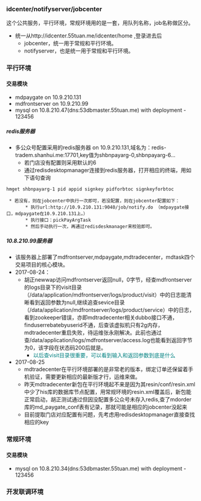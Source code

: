 ### idcenter/notifyserver/jobcenter

这个公共服务，平行环境，常规环境用的是一套，用队列名称，job名称做区分。

* 统一从http://idcenter.55tuan.me/idcenter/home ,登录进去后
    * jobcenter，统一用于常规和平行环境。
    * notifyserver，也是统一用于常规和平行环境。

### 平行环境

#### 交易模块

* mdpaygate on 10.9.210.131
* mdfrontserver on 10.9.210.99
* mysql on 10.8.210.47(dns:53dbmaster.55tuan.me) with deployment - 123456

##### redis服务器

* 多公众号配置采用的redis服务器 on 10.9.210.131,域名为：redis-tradem.shanhui.me:17701,key值为shbnpayarg-0,shbnpayarg-6...
    * 若门店没有配置则采用默认的6
    * 通过redisdesktopmanager连接到redis服务器，打开相应的终端，用如下语句查询
```
hmget shbnpayarg-1 pid appid signkey pidforbtoc signkeyforbtoc
```
     * 若没有，则在jobcenter中执行一次即可，若没配置，则在jobcenter配置如下：
           * 执行url:http://10.9.210.131:9040/job/notify.do （mdpaygate接口，mdpaygate在10.9.210.131上。）
           * 执行接口：pickPayArgTask
           * 然后手动执行一次，再通过redisdeskmanager来校验即可。

##### 10.8.210.99服务器

* 该服务器上部署了mdfrontserver,mdpaygate,mdtradecenter，mdtask四个交易项目的核心模块。
* 2017-08-24：
    * 胡正newwap访问mdfrontserver返回null，0字节，经查mdfrontserver的logs目录下的visit目录（/data/application/mdfrontserver/logs/product/visit）中的日志能清晰看到返回参数为null,继续追查sevice目录（/data/application/mdfrontserver/logs/product/service）中的日志，看到zookeeper错误，亦即mdtradecenter相关dubbo接口不通，finduserrebatebyuserid不通，后查该虚拟机只有2g内存，mdtradecenter重启失败，待运维张永刚解决。此前也通过查/data/application/logs/mdfrontserver/access.log也能看到返回字节为0，该字段在状态码200后就是。
        * <font color=Teal>以后查visit目录很重要，可以看到输入和返回参数到底是什么</font>
* 2017-08-25
    * mdtradecenter在平行环境部署的是非常老的版本，绑定订单还保留着手机验证，需要更新相应的最新版才行，运维来做。
    * 昨天mdtradecenter新包在平行环境起不来是因为其resin/conf/resin.xml中少了his库的数据库节点配置，用常规环境的resin.xml覆盖后，新包能正常启动，胡正测试通过但因没配置多公众号未存入redis,查了mdorder库的md_paygate_conf表有记录，那就可能是相应的jobcenter没起来
    * 目前提取门店对应配置有问题，先考虑用redisdesktopmanager直接查找相应的key

### 常规环境

#### 交易模块

* mysql on 10.8.210.34(dns:53dbmaster.55tuan.me) with deployment - 123456

### 开发联调环境
